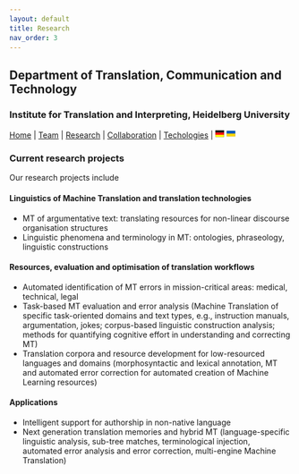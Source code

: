 ```yaml
---
layout: default
title: Research
nav_order: 3
---
```


## Department of Translation, Communication and Technology
### Institute for Translation and Interpreting, Heidelberg University

[Home](index.md) | [Team](people.md) | [Research](research.md) | [Collaboration](collaboration.md) | [Techologies](techlabs.md) | [![Image](de_l_flag.png)](de_index.html) [![Image](uk_l_flag.png)](uk_index.html)

### Current research projects

Our research projects include

#### Linguistics of Machine Translation and translation technologies

- MT of argumentative text: translating resources for non-linear discourse organisation structures
- Linguistic phenomena and terminology in MT: ontologies, phraseology, linguistic constructions

#### Resources, evaluation and optimisation of translation workflows

- Automated identification of MT errors in mission-critical areas: medical, technical, legal
- Task-based MT evaluation and error analysis (Machine Translation of specific task-oriented domains and text types, e.g., instruction manuals, argumentation, jokes; corpus-based linguistic construction analysis; methods for quantifying cognitive effort in understanding and correcting MT)
- Translation corpora and resource development for low-resourced languages and domains (morphosyntactic and lexical annotation, MT and automated error correction for automated creation of Machine Learning resources)

#### Applications

- Intelligent support for authorship in non-native language
- Next generation translation memories and hybrid MT (language-specific linguistic analysis, sub-tree matches, terminological injection, automated error analysis and error correction, multi-engine Machine Translation)
